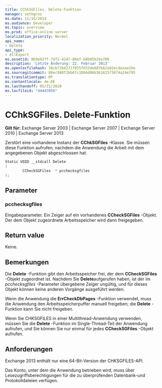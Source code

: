 ```yaml
---
title: CChkSGFiles. Delete-Funktion
manager: sethgros
ms.date: 11/16/2014
ms.audience: Developer
ms.topic: overview
ms.prod: office-online-server
localization_priority: Normal
api_name:
- Delete
api_type:
- dllExport
ms.assetid: 869e927f-7df2-4247-88ef-b8b05b29a700
description: 'Letzte Änderung: 22. Februar 2013'
ms.openlocfilehash: 38cb72b42727855f652de607bb2a02ecdeaae16e
ms.sourcegitcommit: 88ec988f2bb67c1866d06b361615f3674a24e795
ms.translationtype: MT
ms.contentlocale: de-DE
ms.lasthandoff: 05/31/2020
ms.locfileid: "44447050"
---
```

# <a name="cchksgfilesdelete-function"></a>CChkSGFiles. Delete-Funktion

**Gilt für:** Exchange Server 2003 | Exchange Server 2007 | Exchange Server 2010 | Exchange Server 2013
  
Zerstört eine vorhandene Instanz der **CChkSGFiles** -Klasse. Sie müssen diese Funktion aufrufen, nachdem die Anwendung die Arbeit mit dem angegebenen Objekt abgeschlossen hat. 
  
```cs
Static VOID __stdcall Delete 
(
        CCheckSGFiles  * pcchecksgfiles
);

```

## <a name="parameters"></a>Parameter

### <a name="pcchecksgfiles"></a>pcchecksgfiles 
  
Eingabeparameter. Ein Zeiger auf ein vorhandenes **CCheckSGFiles** -Objekt. Der dem Objekt zugeordnete Arbeitsspeicher wird dann freigegeben. 
    
## <a name="return-value"></a>Return value

Keine.
  
## <a name="remarks"></a>Bemerkungen

Die **Delete** -Funktion gibt den Arbeitsspeicher frei, der dem **CCheckSGFiles** -Objekt zugeordnet ist. Nachdem Sie **Delete**aufgerufen haben, ist der im *pcchecksgfiles* -Parameter übergebene Zeiger ungültig, und für dieses Objekt können keine anderen Vorgänge ausgeführt werden. 
  
Wenn die Anwendung die **ErrCheckDbPages** -Funktion verwendet, muss die Anwendung den Arbeitsspeicherpuffer manuell freigeben; die **Delete** -Funktion kann Sie nicht freigeben. 
  
Wenn Sie CHKSGFILES in einer Multithread-Anwendung verwenden, müssen Sie die **Delete** -Funktion im Single-Thread-Teil der Anwendung aufrufen, und Sie können Sie nur einmal für jedes **CCheckSGFiles** -Objekt aufrufen. 
  
## <a name="requirements"></a>Anforderungen

Exchange 2013 enthält nur eine 64-Bit-Version der CHKSGFILES-API.
  
Das Konto, unter dem die Anwendung betrieben wird, muss über Lesezugriffsberechtigungen für die zu überprüfenden Datenbank-und Protokolldateien verfügen.
  

